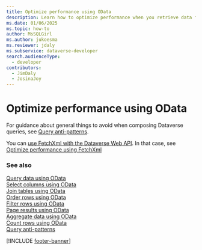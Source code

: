 ```yaml
---
title: Optimize performance using OData
description: Learn how to optimize performance when you retrieve data from Microsoft Dataverse using OData.
ms.date: 01/06/2025
ms.topic: how-to
author: MsSQLGirl
ms.author: jukoesma
ms.reviewer: jdaly
ms.subservice: dataverse-developer
search.audienceType: 
  - developer
contributors: 
  - JimDaly
  - JosinaJoy
---
```

# Optimize performance using OData

For guidance about general things to avoid when composing Dataverse queries, see [Query anti-patterns](../../query-antipatterns.md).

You can [use FetchXml with the Dataverse Web API](../../fetchxml/retrieve-data.md). In that case, see [Optimize performance using FetchXml](../../fetchxml/optimize-performance.md)

### See also

[Query data using OData](overview.md)   
[Select columns using OData](select-columns.md)  
[Join tables using OData](join-tables.md)  
[Order rows using OData](order-rows.md)  
[Filter rows using OData](filter-rows.md)  
[Page results using OData](page-results.md)   
[Aggregate data using OData](aggregate-data.md)   
[Count rows using OData](count-rows.md)   
[Query anti-patterns](../../query-antipatterns.md) 

[!INCLUDE [footer-banner](../../../../includes/footer-banner.md)]